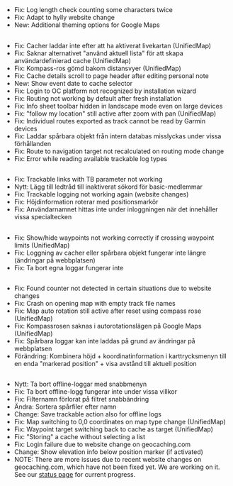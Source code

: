 ##
- Fix: Log length check counting some characters twice
- Fix: Adapt to hylly website change
- New: Additional theming options for Google Maps

##
- Fix: Cacher laddar inte efter att ha aktiverat livekartan (UnifiedMap)
- Fix: Saknar alternativet "använd aktuell lista" för att skapa användardefinierad cache (UnifiedMap)
- Fix: Kompass-ros gömd bakom distansvyer (UnifiedMap)
- Fix: Cache details scroll to page header after editing personal note
- New: Show event date to cache selector
- Fix: Login to OC platform not recognized by installation wizard
- Fix: Routing not working by default after fresh installation
- Fix: Info sheet toolbar hidden in landscape mode even on large devices
- Fix: "follow my location" still active after zoom with pan (UnifiedMap)
- Fix: Individual routes exported as track cannot be read by Garmin devices
- Fix: Laddar spårbara objekt från intern databas misslyckas under vissa förhållanden
- Fix: Route to navigation target not recalculated on routing mode change
- Fix: Error while reading available trackable log types

##
- Fix: Trackable links with TB parameter not working
- Nytt: Lägg till ledtråd till inaktiverat sökord för basic-medlemmar
- Fix: Trackable logging not working again (website changes)
- Fix: Höjdinformation roterar med positionsmarkör
- Fix: Användarnamnet hittas inte under inloggningen när det innehåller vissa specialtecken

##
- Fix: Show/hide waypoints not working correctly if crossing waypoint limits (UnifiedMap)
- Fix: Loggning av cacher eller spårbara objekt fungerar inte längre (ändringar på webbplatsen)
- Fix: Ta bort egna loggar fungerar inte

##
- Fix: Found counter not detected in certain situations due to website changes
- Fix: Crash on opening map with empty track file names
- Fix: Map auto rotation still active after reset using compass rose (UnifiedMap)
- Fix: Kompassrosen saknas i autorotationslägen på Google Maps (UnifiedMap)
- Fix: Spårbara loggar kan inte laddas på grund av ändringar på webbplatsen
- Förändring: Kombinera höjd + koordinatinformation i karttrycksmenyn till en enda "markerad position" + visa avstånd till aktuell position

##
- Nytt: Ta bort offline-loggar med snabbmenyn
- Fix: Ta bort offline-logg fungerar inte under vissa villkor
- Fix: Filternamn förlorat på filtret snabbändring
- Ändra: Sortera spårfiler efter namn
- Change: Save trackable action also for offline logs
- Fix: Map switching to 0,0 coordinates on map type change (UnifiedMap)
- Fix: Waypoint target switching back to cache as target (UnifiedMap)
- Fix: "Storing" a cache without selecting a list
- Fix: Login failure due to website change on geocaching.com
- Change: Show elevation info below position marker (if activated)
- NOTE: There are more issues due to recent website changes on geocaching.com, which have not been fixed yet. We are working on it. See our [status page](https://github.com/cgeo/cgeo/issues/15555) for current progress.
